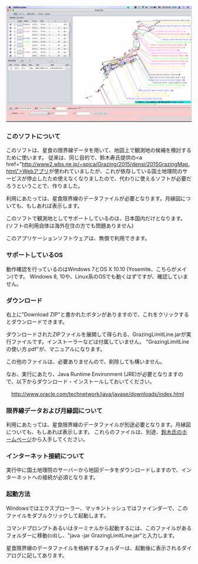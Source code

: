 ![スクリーンショット](https://raw.githubusercontent.com/toruwest/GrazingLimitLine/master/GrazingLimitLine-screenshot.png)

### このソフトについて

このソフトは、星食の限界線データを用いて、地図上で観測地の候補を検討するために使います。
従来は、同じ目的で、鈴木寿氏提供の<a href=\"http://www2.wbs.ne.jp/~spica/Grazing/2015/densi/2015GrazingMap.htm\">Webアプリ</a>が使われていましたが、これが依存している国土地理院のサービスが停止したため使えなくなりましたので、代わりに使えるソフトが必要だろうということで、作りました。

利用にあたっては、星食限界線のデータファイルが必要となります。月縁図についても、もしあれば表示します。

このソフトで観測地としてサポートしているのは、日本国内だけとなります。(ソフトの利用自体は海外在住の方でも問題ありません)

このアプリケーションソフトウェアは、無償で利用できます。

### サポートしているOS

動作確認を行っているのはWindows 7とOS X 10.10 (Yosemite、こちらがメイン)です。
Windows 8, 10や、Linux系のOSでも動くはずですが、確認していません。

### ダウンロード

右上に"Download ZIP"と書かれたボタンがありますので、これをクリックするとダウンロードできます。

ダウンロードされたZIPファイルを展開して得られる、GrazingLimitLine.jarが実行ファイルです。インストーラーなどは付属していません。
"GrazingLimitLineの使い方.pdf"が、マニュアルになります。

この他のファイルは、必要ありませんので、削除しても構いません。

なお、実行にあたり、Java Runtime Environment (JRE)が必要となりますので、以下からダウンロード・インストールしておいてください。

　http://www.oracle.com/technetwork/java/javase/downloads/index.html

### 限界線データおよび月縁図について

利用にあたっては、星食限界線のデータファイルが別途必要となります。月縁図についても、もしあれば表示します。
これらのファイルは、別途、<a href="http://www2.wbs.ne.jp/~spica/index.files/Page441.htm ">鈴木氏のホームページ</a>から入手してください。

### インターネット接続について

実行中に国土地理院のサーバーから地図データをダウンロードしますので、インターネットへの接続が必須となります。

### 起動方法

 Windowsではエクスプローラー、マッキントッシュではファインダーで、このファイルをダブルクリックして起動します。

コマンドプロンプトあるいはターミナルから起動するには、このファイルがあるフォルダーに移動(cd)し、"java -jar GrazingLimitLine.jar"と入力します。

星食限界線のデータファイルを格納するフォルダーは、起動後に表示されるダイアログに記してあります。


